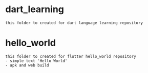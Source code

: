 # dart_learning
    this folder to created for dart language learning repository

# hello_world
    this folder to created for flutter hello_world repository
    - simple text 'Hello World'
    - apk and web build
